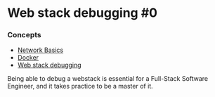 # Web stack debugging #0

### Concepts
- [Network Basics](https://intranet.alxswe.com/concepts/33)
- [Docker](https://intranet.alxswe.com/concepts/65)
- [Web stack debugging](https://intranet.alxswe.com/concepts/68)

Being able to debug a webstack is essential for a Full-Stack Software Engineer,
and it takes practice to be a master of it.
